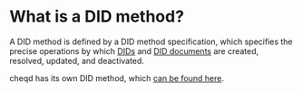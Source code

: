 # What is a DID method?

A DID method is defined by a DID method specification, which specifies the precise operations by which [DIDs](https://www.w3.org/TR/did-core/#dfn-decentralized-identifiers) and [DID documents](https://www.w3.org/TR/did-core/#dfn-did-documents) are created, resolved, updated, and deactivated.

cheqd has its own DID method, which [can be found here](https://docs.cheqd.io/identity/architecture/adr-list/adr-001-cheqd-did-method).
